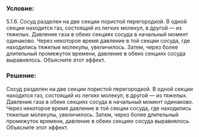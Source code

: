 ###  Условие: 

$5.1.6.$ Сосуд разделен на две секции пористой перегородкой. В одной секции находится газ, состоящий из легких молекул, в другой — из тяжелых. Давление газа в обеих секциях сосуда в начальный момент одинаково. Через некоторое время давление в той секции сосуда, где находились тяжелые молекулы, увеличилось. Затем, через более длительный промежуток времени, давление в обеих секциях сосуда выравнялось. Объясните этот эффект. 

###  Решение: 

Сосуд разделен на две секции пористой перегородкой. В одной секции находится газ, состоящий из легких молекул, в другой — из тяжелых. Давление газа в обеих секциях сосуда в начальный момент одинаково. Через некоторое время давление в той секции сосуда, где находились тяжелые молекулы, увеличилось. Затем, через более длительный промежуток времени, давление в обеих секциях сосуда выравнялось. Объясните этот эффект. 
